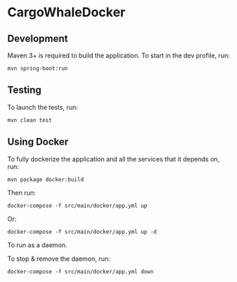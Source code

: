 # CargoWhaleDocker

## Development

Maven 3+ is required to build the application.
To start in the dev profile, run:

    mvn spring-boot:run

## Testing

To launch the tests, run:

    mvn clean test
    
## Using Docker

To fully dockerize the application and all the services that it depends on, run:

    mvn package docker:build

Then run:

    docker-compose -f src/main/docker/app.yml up
    
Or:

    docker-compose -f src/main/docker/app.yml up -d
    
To run as a daemon.

To stop & remove the daemon, run:

    docker-compose -f src/main/docker/app.yml down
